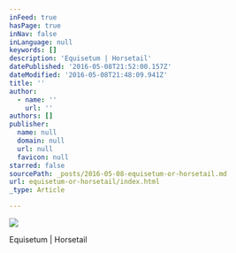 ```yaml
---
inFeed: true
hasPage: true
inNav: false
inLanguage: null
keywords: []
description: 'Equisetum | Horsetail'
datePublished: '2016-05-08T21:52:00.157Z'
dateModified: '2016-05-08T21:48:09.941Z'
title: ''
author:
  - name: ''
    url: ''
authors: []
publisher:
  name: null
  domain: null
  url: null
  favicon: null
starred: false
sourcePath: _posts/2016-05-08-equisetum-or-horsetail.md
url: equisetum-or-horsetail/index.html
_type: Article

---
```

![](https://the-grid-user-content.s3-us-west-2.amazonaws.com/e779b878-5519-4f57-a4d9-c8e550be81a5.jpg)

Equisetum | Horsetail
